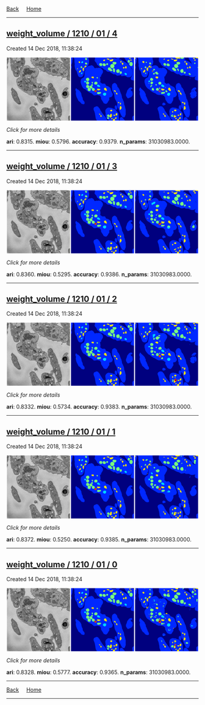 
[Back](..)&nbsp;&nbsp;&nbsp;&nbsp;&nbsp;[Home](https://leapmanlab.github.io/snapshots)

---

<div class="summary"><a href="4"><h2>weight_volume / 1210 / 01 / 4</h2></a><p>Created 14 Dec 2018, 11:38:24
</p><a href="4"><img src="4/media/summary.png" align="center"></a><p>
<i>Click for more details</i>
</p></div>

**ari**: 0.8315. **miou**: 0.5796. **accuracy**: 0.9379. **n_params**: 31030983.0000. 

---

<div class="summary"><a href="3"><h2>weight_volume / 1210 / 01 / 3</h2></a><p>Created 14 Dec 2018, 11:38:24
</p><a href="3"><img src="3/media/summary.png" align="center"></a><p>
<i>Click for more details</i>
</p></div>

**ari**: 0.8360. **miou**: 0.5295. **accuracy**: 0.9386. **n_params**: 31030983.0000. 

---

<div class="summary"><a href="2"><h2>weight_volume / 1210 / 01 / 2</h2></a><p>Created 14 Dec 2018, 11:38:24
</p><a href="2"><img src="2/media/summary.png" align="center"></a><p>
<i>Click for more details</i>
</p></div>

**ari**: 0.8332. **miou**: 0.5734. **accuracy**: 0.9383. **n_params**: 31030983.0000. 

---

<div class="summary"><a href="1"><h2>weight_volume / 1210 / 01 / 1</h2></a><p>Created 14 Dec 2018, 11:38:24
</p><a href="1"><img src="1/media/summary.png" align="center"></a><p>
<i>Click for more details</i>
</p></div>

**ari**: 0.8372. **miou**: 0.5250. **accuracy**: 0.9385. **n_params**: 31030983.0000. 

---

<div class="summary"><a href="0"><h2>weight_volume / 1210 / 01 / 0</h2></a><p>Created 14 Dec 2018, 11:38:24
</p><a href="0"><img src="0/media/summary.png" align="center"></a><p>
<i>Click for more details</i>
</p></div>

**ari**: 0.8328. **miou**: 0.5777. **accuracy**: 0.9365. **n_params**: 31030983.0000. 

---

[Back](..)&nbsp;&nbsp;&nbsp;&nbsp;&nbsp;[Home](https://leapmanlab.github.io/snapshots)

---
